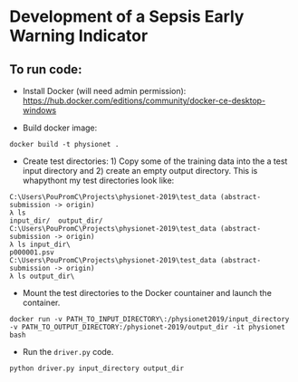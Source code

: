 # Development of a Sepsis Early Warning Indicator

## To run code:

- Install Docker (will need admin permission): https://hub.docker.com/editions/community/docker-ce-desktop-windows

- Build docker image:
```
docker build -t physionet .
```

- Create test directories: 1) Copy some of the training data into the a test input directory and 2) create an empty output directory. This is whapythont my test directories look like:
```
C:\Users\PouPromC\Projects\physionet-2019\test_data (abstract-submission -> origin)
λ ls
input_dir/  output_dir/
C:\Users\PouPromC\Projects\physionet-2019\test_data (abstract-submission -> origin)
λ ls input_dir\
p000001.psv
C:\Users\PouPromC\Projects\physionet-2019\test_data (abstract-submission -> origin)
λ ls output_dir\
```


- Mount the test directories to the Docker countainer and launch the container.

```
docker run -v PATH_TO_INPUT_DIRECTORY\:/physionet2019/input_directory -v PATH_TO_OUTPUT_DIRECTORY:/physionet-2019/output_dir -it physionet bash
```

- Run the `driver.py` code.
```
python driver.py input_directory output_dir
```
